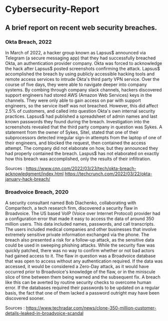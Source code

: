 # Cybersecurity-Report

## A brief report on recent web security breaches.

### Okta Breach, 2022

  In March of 2022, a hacker group known as Lapsus$ announced via Telegram (a secure messaging app) that they had successfully breached Okta, an authentication provider company. Okta was forced to acknowledge the hack after Lapsus$ posted screenshots confirming the attack. Lapsus$ accomplished the breach by using publicly accessible hacking tools and remote access services to intrude Okta's third party VPN service. Over the course of five days, they were able to navigate deeper into company systems. By combing through company slack channels, hackers discovered support engineers had stored AWS (Amazon Web Services) keys in the channels. They were only able to gain access on par with support engineers, so the service itself was not breached. However, this did affect 2.5% of customers, and called into question Okta's own internal security practices.
  Lapsus$ had published a spreadsheet of admin names and last known passwords they found during the breach. Investigation into the screenshots revealed that the third party company in question was Sykes. A statement from the owner of Sykes, Sitel, stated that one of their subprocessors detected irregular sign-in attempts from the laptop of one of their engineers, and blocked the request, then contained the access attempt. The company did not elaborate on how, but they announced they had properly contained the breach. Laspus$ has not elaborated on exactly how this breach was accomplished, only the results of their infiltration.


Sources : 
  https://www.cnn.com/2022/03/23/tech/okta-breach-acknowledgment/index.html
  https://techcrunch.com/2022/03/22/okta-january-hack-breach/
  
  
### Broadvoice Breach, 2020
  
  A security consultant named Bob Diachenko, collaborating with Comparitech, a tech research firm, discovered a security flaw in Broadvoice. The US based VoIP (Voice over Internet Protocol) provider had a configuration error that made it easy to access the data of around 350 million users. This data included names, passwords, and call transcripts. The users included medical companies and other businesses that involve extremely sensitive private information exchanged via the phone. The breach also presented a risk for a follow-up attack, as the sensitive data could be used in sweeping phishing attacks. While the security flaw was quickly patched, there was no way to confirm whether or not bad actors had gained access to it.
  The flaw in question was a Broadvoice database that was open to access without any authentication required. If the data was accessed, it would be considered a Zero-Day attack, as it would have occurred prior to Broadvoice's knowledge of the flaw, or in the miniscule slice of time between them being warned and the subsequent fix. A breach like this can be averted by routine security checks to overcome human error. If the databases required their passwords to be updated on a regular basis, the fact that one of them lacked a password outright may have been discovered sooner.
  
  Sources : 
    https://www.techradar.com/news/clone-350-million-customer-details-leaked-in-broadvoice-scandal
  
